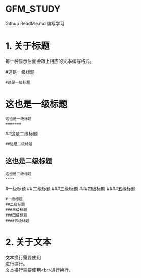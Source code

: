 # GFM_STUDY
Github ReadMe.md 编写学习

# 1. 关于标题
每一种显示后面会跟上相应的文本编写格式。

#这是一级标题
```
#这是一级标题
```

这也是一级标题
=======
```
这也是一级标题
=======
```

##这是二级标题
```
##这是二级标题
```

这也是二级标题
----
```
这也是二级标题
----
```

#一级标题
##二级标题
###三级标题
###四级标题
####五级标题
```
#一级标题
##二级标题
###三级标题
###四级标题
####五级标题
```

# 2. 关于文本
文本换行需要使用<br>进行换行。<br>
文本换行需要使用\<br>进行换行。<br>
